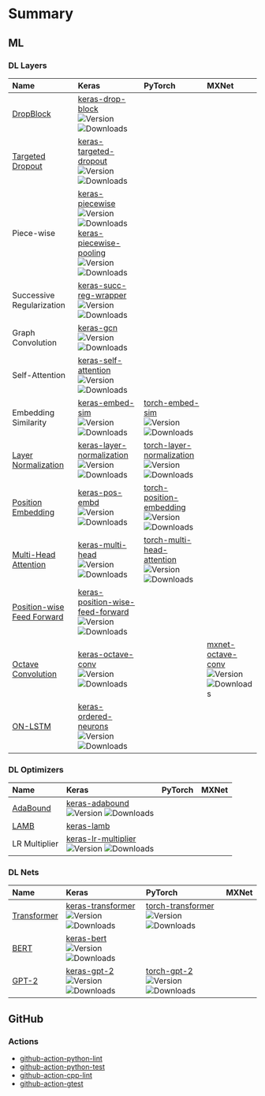 Summary
=======

## ML

### DL Layers

Name | Keras | PyTorch | MXNet 
:----|:------|:--------|:-----
[DropBlock](https://arxiv.org/pdf/1810.12890.pdf)|[keras-drop-block](https://github.com/CyberZHG/keras-drop-block)<br>![Version](https://img.shields.io/pypi/v/keras-drop-block.svg) ![Downloads](https://img.shields.io/pypi/dm/keras-drop-block.svg)||
[Targeted Dropout](https://openreview.net/pdf?id=HkghWScuoQ)|[keras-targeted-dropout](https://github.com/CyberZHG/keras-targeted-dropout)<br>![Version](https://img.shields.io/pypi/v/keras-targeted-dropout.svg) ![Downloads](https://img.shields.io/pypi/dm/keras-targeted-dropout.svg)||
Piece-wise|[keras-piecewise](https://github.com/CyberZHG/keras-piecewise)<br>![Version](https://img.shields.io/pypi/v/keras-piecewise.svg) ![Downloads](https://img.shields.io/pypi/dm/keras-piecewise.svg)<br>[keras-piecewise-pooling](https://github.com/CyberZHG/keras-piecewise-pooling)<br>![Version](https://img.shields.io/pypi/v/keras-piecewise-pooling.svg) ![Downloads](https://img.shields.io/pypi/dm/keras-piecewise-pooling.svg)||
Successive Regularization|[keras-succ-reg-wrapper](https://github.com/CyberZHG/keras-succ-reg-wrapper)<br>![Version](https://img.shields.io/pypi/v/keras-succ-reg-wrapper.svg) ![Downloads](https://img.shields.io/pypi/dm/keras-succ-reg-wrapper.svg)||
Graph Convolution|[keras-gcn](https://github.com/CyberZHG/keras-gcn)<br>![Version](https://img.shields.io/pypi/v/keras-gcn.svg) ![Downloads](https://img.shields.io/pypi/dm/keras-gcn.svg)||
Self-Attention|[keras-self-attention](https://github.com/CyberZHG/keras-self-attention)<br>![Version](https://img.shields.io/pypi/v/keras-self-attention.svg) ![Downloads](https://img.shields.io/pypi/dm/keras-self-attention.svg)||
Embedding Similarity|[keras-embed-sim](https://github.com/CyberZHG/keras-embed-sim)<br>![Version](https://img.shields.io/pypi/v/keras-embed-sim.svg) ![Downloads](https://img.shields.io/pypi/dm/keras-embed-sim.svg)|[torch-embed-sim](https://github.com/CyberZHG/torch-embed-sim)<br>![Version](https://img.shields.io/pypi/v/torch-embed-sim.svg) ![Downloads](https://img.shields.io/pypi/dm/torch-embed-sim.svg)|
[Layer Normalization](https://arxiv.org/pdf/1607.06450.pdf)|[keras-layer-normalization](https://github.com/CyberZHG/keras-layer-normalization)<br>![Version](https://img.shields.io/pypi/v/keras-layer-normalization.svg) ![Downloads](https://img.shields.io/pypi/dm/keras-layer-normalization.svg)|[torch-layer-normalization](https://github.com/CyberZHG/torch-layer-normalization)<br>![Version](https://img.shields.io/pypi/v/torch-layer-normalization.svg) ![Downloads](https://img.shields.io/pypi/dm/torch-layer-normalization.svg)|
[Position Embedding]((https://arxiv.org/pdf/1706.03762.pdf))|[keras-pos-embd](https://github.com/CyberZHG/keras-pos-embd)<br>![Version](https://img.shields.io/pypi/v/keras-pos-embd.svg) ![Downloads](https://img.shields.io/pypi/dm/keras-pos-embd.svg)|[torch-position-embedding](https://github.com/CyberZHG/torch-position-embedding)<br>![Version](https://img.shields.io/pypi/v/torch-position-embedding.svg) ![Downloads](https://img.shields.io/pypi/dm/torch-position-embedding.svg)|
[Multi-Head Attention](https://arxiv.org/pdf/1706.03762.pdf)|[keras-multi-head](https://github.com/CyberZHG/keras-multi-head)<br>![Version](https://img.shields.io/pypi/v/keras-multi-head.svg) ![Downloads](https://img.shields.io/pypi/dm/keras-multi-head.svg)|[torch-multi-head-attention](https://github.com/CyberZHG/torch-multi-head-attention)<br>![Version](https://img.shields.io/pypi/v/torch-multi-head-attention.svg) ![Downloads](https://img.shields.io/pypi/dm/torch-multi-head-attention.svg)|
[Position-wise Feed Forward](https://github.com/CyberZHG/keras-position-wise-feed-forward)|[keras-position-wise-feed-forward](https://github.com/CyberZHG/keras-position-wise-feed-forward)<br>![Version](https://img.shields.io/pypi/v/keras-position-wise-feed-forward.svg) ![Downloads](https://img.shields.io/pypi/dm/keras-position-wise-feed-forward.svg)||
[Octave Convolution](https://arxiv.org/pdf/1904.05049.pdf)|[keras-octave-conv](https://github.com/CyberZHG/keras-octave-conv)<br>![Version](https://img.shields.io/pypi/v/keras-octave-conv.svg) ![Downloads](https://img.shields.io/pypi/dm/keras-octave-conv.svg)| |[mxnet-octave-conv](https://github.com/CyberZHG/mxnet-octave-conv)<br>![Version](https://img.shields.io/pypi/v/mxnet-octave-conv.svg) ![Downloads](https://img.shields.io/pypi/dm/mxnet-octave-conv.svg)
[ON-LSTM](https://openreview.net/pdf?id=B1l6qiR5F7)|[keras-ordered-neurons](https://github.com/CyberZHG/keras-ordered-neurons)<br>![Version](https://img.shields.io/pypi/v/keras-ordered-neurons.svg) ![Downloads](https://img.shields.io/pypi/dm/keras-ordered-neurons.svg)| |

### DL Optimizers

Name | Keras | PyTorch | MXNet 
:----|:------|:--------|:-----
[AdaBound](https://github.com/Luolc/AdaBound)|[keras-adabound](https://github.com/CyberZHG/keras-adabound)<br>![Version](https://img.shields.io/pypi/v/keras-adabound.svg) ![Downloads](https://img.shields.io/pypi/dm/keras-adabound.svg)||
[LAMB](https://arxiv.org/pdf/1904.00962.pdf)|[keras-lamb](https://github.com/CyberZHG/keras-lamb)||
LR Multiplier|[keras-lr-multiplier](https://github.com/CyberZHG/keras-lr-multiplier)<br>![Version](https://img.shields.io/pypi/v/keras-lr-multiplier.svg) ![Downloads](https://img.shields.io/pypi/dm/keras-lr-multiplier.svg)| |

### DL Nets

Name | Keras | PyTorch | MXNet 
:----|:------|:--------|:-----
[Transformer](https://arxiv.org/pdf/1706.03762.pdf)|[keras-transformer](https://github.com/CyberZHG/keras-transformer)<br>![Version](https://img.shields.io/pypi/v/keras-transformer.svg) ![Downloads](https://img.shields.io/pypi/dm/keras-transformer.svg)|[torch-transformer](https://github.com/CyberZHG/torch-transformer)<br>![Version](https://img.shields.io/pypi/v/torch-transformer.svg) ![Downloads](https://img.shields.io/pypi/dm/torch-transformer.svg)|
[BERT](https://arxiv.org/pdf/1810.04805.pdf)|[keras-bert](https://github.com/CyberZHG/keras-bert)<br>![Version](https://img.shields.io/pypi/v/keras-bert.svg) ![Downloads](https://img.shields.io/pypi/dm/keras-bert.svg)||
[GPT-2](https://d4mucfpksywv.cloudfront.net/better-language-models/language-models.pdf)|[keras-gpt-2](https://github.com/CyberZHG/keras-gpt-2)<br>![Version](https://img.shields.io/pypi/v/keras-gpt-2.svg) ![Downloads](https://img.shields.io/pypi/dm/keras-gpt-2.svg)|[torch-gpt-2](https://github.com/CyberZHG/torch-gpt-2)<br>![Version](https://img.shields.io/pypi/v/torch-gpt-2.svg) ![Downloads](https://img.shields.io/pypi/dm/torch-gpt-2.svg)|

## GitHub

### Actions

* [github-action-python-lint](https://github.com/CyberZHG/github-action-python-lint)
* [github-action-python-test](https://github.com/CyberZHG/github-action-python-test)
* [github-action-cpp-lint](https://github.com/CyberZHG/github-action-cpp-lint)
* [github-action-gtest](https://github.com/CyberZHG/github-action-gtest)
